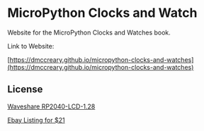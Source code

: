 # MicroPython Clocks and Watch

Website for the MicroPython Clocks and Watches book.

Link to Website:

[https://dmccreary.github.io/micropython-clocks-and-watches](https://dmccreary.github.io/micropython-clocks-and-watches)

## License


[Waveshare RP2040-LCD-1.28](https://www.waveshare.com/wiki/RP2040-LCD-1.28)

[Ebay Listing for $21](https://www.ebay.com/itm/265865445423)


